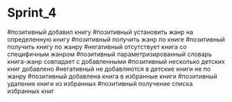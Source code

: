 # Sprint_4

#позитивный добавил книгу
#позитивный установить жанр на определенную книгу
#позитивный получить жанр по книге
#позитивный получить книгу по жанру
#негативный отсутствует книга со специфичным жанром
#позитивный параметризированный словарь книга-жанр совпадает с добавленными
#позитивный несколько детских книг добавлено
#негативный не добавляются в детские книги не по жанру
#позитивный добавлена книга в избранные книги
#позитивный удаление книги из избранных 
#позитивный получение списка избранных книг